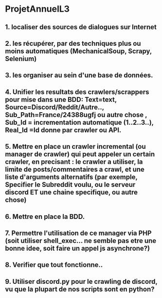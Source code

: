 # ProjetAnnuelL3

## 1.  localiser des sources de dialogues sur Internet
## 2.  les récupérer, par des techniques plus ou moins automatiques (MechanicalSoup, Scrapy, Selenium)
## 3.  les organiser au sein d'une base de données.

## 4. Unifier les resultats des crawlers/scrappers pour mise dans une BDD: Text=text, Source=Discord/Reddit/Autre.., Sub_Path=France/24388ugfj ou autre chose , Sub_Id = incrementation automatique (1..2..3..), Real_Id =Id donne par crawler ou API.
## 5. Mettre en place un crawler incremental (ou manager de crawler) qui peut appeler un certain crawler, en precisant : le crawler a utiliser, la limite de posts/commentaires a crawl, et une liste d'arguments alternatifs (par exemple, Specifier le Subreddit voulu, ou le serveur discord ET une chaine specifique, ou autre chose)
## 6. Mettre en place la BDD.
## 7. Permettre l'utilisation de ce manager via PHP (soit utiliser shell_exec... ne semble pas etre une bonne idee, soit faire un appel js asynchrone?)

## 8. Verifier que tout fonctionne..

## 9. Utiliser discord.py pour le crawling de discord, vu que la plupart de nos scripts sont en python?

